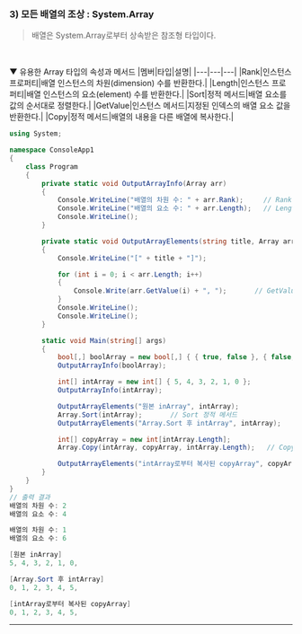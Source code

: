 ### 3) 모든 배열의 조상 : System.Array
> 배열은 System.Array로부터 상속받은 참조형 타입이다.
<br>

▼ 유용한 Array 타입의 속성과 메서드
|멤버|타입|설명|
|---|---|---|
|Rank|인스턴스 프로퍼티|배열 인스턴스의 차원(dimension) 수를 반환한다.|
|Length|인스턴스 프로퍼티|배열 인스턴스의 요소(element) 수를 반환한다.|
|Sort|정적 메서드|배열 요소를 값의 순서대로 정렬한다.|
|GetValue|인스턴스 메서드|지정된 인덱스의 배열 요소 값을 반환한다.|
|Copy|정적 메서드|배열의 내용을 다른 배열에 복사한다.|
<br>

```csharp
using System;

namespace ConsoleApp1
{
    class Program
    {
        private static void OutputArrayInfo(Array arr)
        {
            Console.WriteLine("배열의 차원 수: " + arr.Rank);     // Rank 프로퍼티
            Console.WriteLine("배열의 요소 수: " + arr.Length);   // Length 프로퍼티
            Console.WriteLine();
        }

        private static void OutputArrayElements(string title, Array arr)
        {
            Console.WriteLine("[" + title + "]");

            for (int i = 0; i < arr.Length; i++)
            {
                Console.Write(arr.GetValue(i) + ", ");       // GetValue 인스턴스 메서드
            }
            Console.WriteLine();
            Console.WriteLine();
        }

        static void Main(string[] args)
        {
            bool[,] boolArray = new bool[,] { { true, false }, { false, false } };
            OutputArrayInfo(boolArray);

            int[] intArray = new int[] { 5, 4, 3, 2, 1, 0 };
            OutputArrayInfo(intArray);

            OutputArrayElements("원본 inArray", intArray);
            Array.Sort(intArray);       // Sort 정적 메서드
            OutputArrayElements("Array.Sort 후 intArray", intArray);

            int[] copyArray = new int[intArray.Length];
            Array.Copy(intArray, copyArray, intArray.Length);   // Copy 정적 메서드

            OutputArrayElements("intArray로부터 복사된 copyArray", copyArray);
        }
    }
}
// 출력 결과
배열의 차원 수: 2
배열의 요소 수: 4

배열의 차원 수: 1
배열의 요소 수: 6

[원본 inArray]
5, 4, 3, 2, 1, 0,

[Array.Sort 후 intArray]
0, 1, 2, 3, 4, 5,

[intArray로부터 복사된 copyArray]
0, 1, 2, 3, 4, 5,
```

****
<br>
